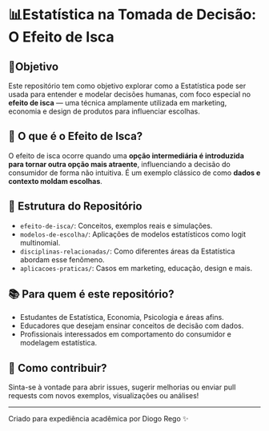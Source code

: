 
# 📊Estatística na Tomada de Decisão: O Efeito de Isca

## 🎯Objetivo

Este repositório tem como objetivo explorar como a Estatística pode ser usada para entender e modelar decisões humanas, com foco especial no **efeito de isca** — uma técnica amplamente utilizada em marketing, economia e design de produtos para influenciar escolhas.

## 🧠 O que é o Efeito de Isca?

O efeito de isca ocorre quando uma **opção intermediária é introduzida para tornar outra opção mais atraente**, influenciando a decisão do consumidor de forma não intuitiva. É um exemplo clássico de como **dados e contexto moldam escolhas**.

## 📁 Estrutura do Repositório

- `efeito-de-isca/`: Conceitos, exemplos reais e simulações.
- `modelos-de-escolha/`: Aplicações de modelos estatísticos como logit multinomial.
- `disciplinas-relacionadas/`: Como diferentes áreas da Estatística abordam esse fenômeno.
- `aplicacoes-praticas/`: Casos em marketing, educação, design e mais.

## 📚 Para quem é este repositório?

- Estudantes de Estatística, Economia, Psicologia e áreas afins.
- Educadores que desejam ensinar conceitos de decisão com dados.
- Profissionais interessados em comportamento do consumidor e modelagem estatística.

## 🚀 Como contribuir?

Sinta-se à vontade para abrir issues, sugerir melhorias ou enviar pull requests com novos exemplos, visualizações ou análises!

---

Criado para expediência acadêmica por Diogo Rego ✨
